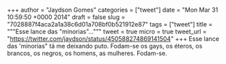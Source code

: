
+++
author = "Jaydson Gomes"
categories = ["tweet"]
date = "Mon Mar 31 10:59:50 +0000 2014"
draft = false
slug = "7028887f4aca2a1a38c6d01a708bf0b521912e87"
tags = ["tweet"]
title = """Esse lance das "minorias"..."""
tweet = true
micro = true
tweet_url = "https://twitter.com/jaydson/status/450588274869141504"
+++
Esse lance das 'minorias" tá me deixando puto. Fodam-se os gays, os éteros, os brancos, os negros, os homens, as mulheres. Fodam-se.
